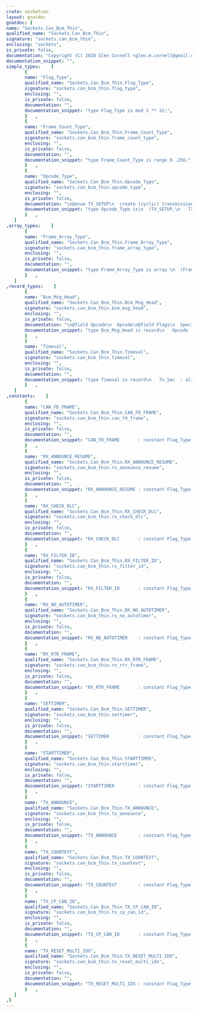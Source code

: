 ```yaml
---
crate: socketcan
layout: gnatdoc
gnatdoc: {
name: "Sockets.Can_Bcm_Thin",
qualified_name: "Sockets.Can_Bcm_Thin",
signature: "sockets.can_bcm_thin",
enclosing: "sockets",
is_private: false,
documentation: "Copyright (C) 2020 Glen Cornell <glen.m.cornell@gmail.com>\n\nThis program is free software: you can redistribute it and/or\nmodify it under the terms of the GNU General Public License as\npublished by the Free Software Foundation, either version 3 of the\nLicense, or (at your option) any later version.\n\nThis program is distributed in the hope that it will be useful,\nbut WITHOUT ANY WARRANTY; without even the implied warranty of\nMERCHANTABILITY or FITNESS FOR A PARTICULAR PURPOSE. See the GNU\nGeneral Public License for more details.\n\nYou should have received a copy of the GNU General Public License\nalong with this program.  If not, see\n<http://www.gnu.org/licenses/>.",
documentation_snippet: "",
simple_types:    [
       {
       name: "Flag_Type",
       qualified_name: "Sockets.Can_Bcm_Thin.Flag_Type",
       signature: "sockets.can_bcm_thin.flag_type",
       enclosing: "",
       is_private: false,
       documentation: "",
       documentation_snippet: "type Flag_Type is mod 2 ** 32;",
       }   ,
       {
       name: "Frame_Count_Type",
       qualified_name: "Sockets.Can_Bcm_Thin.Frame_Count_Type",
       signature: "sockets.can_bcm_thin.frame_count_type",
       enclosing: "",
       is_private: false,
       documentation: "",
       documentation_snippet: "type Frame_Count_Type is range 0..256;",
       }   ,
       {
       name: "Opcode_Type",
       qualified_name: "Sockets.Can_Bcm_Thin.Opcode_Type",
       signature: "sockets.can_bcm_thin.opcode_type",
       enclosing: "",
       is_private: false,
       documentation: "\n@enum TX_SETUP\n  create (cyclic) transmission task\n@enum TX_DELETE\n  remove (cyclic) transmission task\n@enum TX_READ\n  read properties of (cyclic) transmission task\n@enum TX_SEND\n  send one CAN frame\n@enum RX_SETUP\n  create RX content filter subscription\n@enum RX_DELETE\n  remove RX content filter subscription\n@enum RX_READ\n  read properties of RX content filter subscription\n@enum TX_STATUS\n  reply to TX_READ request\n@enum TX_EXPIRED\n  notification on performed transmissions (count=0)\n@enum RX_STATUS\n  reply to RX_READ request\n@enum RX_TIMEOUT\n  cyclic message is absent\n@enum RX_CHANGED\n  updated CAN frame (detected content change)",
       documentation_snippet: "type Opcode_Type is\n  (TX_SETUP,\n   TX_DELETE,\n   TX_READ,\n   TX_SEND,\n   RX_SETUP,\n   RX_DELETE,\n   RX_READ,\n   TX_STATUS,\n   TX_EXPIRED,\n   RX_STATUS,\n   RX_TIMEOUT,\n   RX_CHANGED);",
       }   ,
   ]
,array_types:    [
       {
       name: "Frame_Array_Type",
       qualified_name: "Sockets.Can_Bcm_Thin.Frame_Array_Type",
       signature: "sockets.can_bcm_thin.frame_array_type",
       enclosing: "",
       is_private: false,
       documentation: "",
       documentation_snippet: "type Frame_Array_Type is array \n  (Frame_Count_Type range <>) of \n  aliased Sockets.Can_Frame.Can_Frame;",
       }   ,
   ]
,record_types:    [
       {
       name: "Bcm_Msg_Head",
       qualified_name: "Sockets.Can_Bcm_Thin.Bcm_Msg_Head",
       signature: "sockets.can_bcm_thin.bcm_msg_head",
       enclosing: "",
       is_private: false,
       documentation: "\n@field Opcode\n  Opcode\n@field Flags\n  Special flags, see below.\n@field Count\n  number of frames to send before changing interval.\n@field Ival1\n  interval for the first \"count\" frames.\n@field Ival2\n  interval for the following frames.\n@field Can_Id\n  CAN ID of frames to be sent or received.\n@field Nframes\n  Number of frames to be sent or received.",
       documentation_snippet: "type Bcm_Msg_Head is record\n   Opcode  : aliased Opcode_Type;\n   Flags   : aliased Flag_Type;\n   Count   : aliased Frame_Count_Type;\n   Ival1   : aliased Timeval;\n   Ival2   : aliased Timeval;\n   Can_Id  : aliased Sockets.Can_Frame.Can_Id_Type;\n   Nframes : aliased Frame_Count_Type;\nend record;",
       }   ,
       {
       name: "Timeval",
       qualified_name: "Sockets.Can_Bcm_Thin.Timeval",
       signature: "sockets.can_bcm_thin.timeval",
       enclosing: "",
       is_private: false,
       documentation: "",
       documentation_snippet: "type Timeval is record\n   Tv_Sec  : aliased Interfaces.C.Long;\n   Tv_Usec : aliased Interfaces.C.Long;\nend record;",
       }   ,
   ]
,constants:    [
       {
       name: "CAN_FD_FRAME",
       qualified_name: "Sockets.Can_Bcm_Thin.CAN_FD_FRAME",
       signature: "sockets.can_bcm_thin.can_fd_frame",
       enclosing: "",
       is_private: false,
       documentation: "",
       documentation_snippet: "CAN_FD_FRAME       : constant Flag_Type := 16#00000800#;",
       }   ,
       {
       name: "RX_ANNOUNCE_RESUME",
       qualified_name: "Sockets.Can_Bcm_Thin.RX_ANNOUNCE_RESUME",
       signature: "sockets.can_bcm_thin.rx_announce_resume",
       enclosing: "",
       is_private: false,
       documentation: "",
       documentation_snippet: "RX_ANNOUNCE_RESUME : constant Flag_Type := 16#00000100#;",
       }   ,
       {
       name: "RX_CHECK_DLC",
       qualified_name: "Sockets.Can_Bcm_Thin.RX_CHECK_DLC",
       signature: "sockets.can_bcm_thin.rx_check_dlc",
       enclosing: "",
       is_private: false,
       documentation: "",
       documentation_snippet: "RX_CHECK_DLC       : constant Flag_Type := 16#00000040#;",
       }   ,
       {
       name: "RX_FILTER_ID",
       qualified_name: "Sockets.Can_Bcm_Thin.RX_FILTER_ID",
       signature: "sockets.can_bcm_thin.rx_filter_id",
       enclosing: "",
       is_private: false,
       documentation: "",
       documentation_snippet: "RX_FILTER_ID       : constant Flag_Type := 16#00000020#;",
       }   ,
       {
       name: "RX_NO_AUTOTIMER",
       qualified_name: "Sockets.Can_Bcm_Thin.RX_NO_AUTOTIMER",
       signature: "sockets.can_bcm_thin.rx_no_autotimer",
       enclosing: "",
       is_private: false,
       documentation: "",
       documentation_snippet: "RX_NO_AUTOTIMER    : constant Flag_Type := 16#00000080#;",
       }   ,
       {
       name: "RX_RTR_FRAME",
       qualified_name: "Sockets.Can_Bcm_Thin.RX_RTR_FRAME",
       signature: "sockets.can_bcm_thin.rx_rtr_frame",
       enclosing: "",
       is_private: false,
       documentation: "",
       documentation_snippet: "RX_RTR_FRAME       : constant Flag_Type := 16#00000400#;",
       }   ,
       {
       name: "SETTIMER",
       qualified_name: "Sockets.Can_Bcm_Thin.SETTIMER",
       signature: "sockets.can_bcm_thin.settimer",
       enclosing: "",
       is_private: false,
       documentation: "",
       documentation_snippet: "SETTIMER           : constant Flag_Type := 16#00000001#;",
       }   ,
       {
       name: "STARTTIMER",
       qualified_name: "Sockets.Can_Bcm_Thin.STARTTIMER",
       signature: "sockets.can_bcm_thin.starttimer",
       enclosing: "",
       is_private: false,
       documentation: "",
       documentation_snippet: "STARTTIMER         : constant Flag_Type := 16#00000002#;",
       }   ,
       {
       name: "TX_ANNOUNCE",
       qualified_name: "Sockets.Can_Bcm_Thin.TX_ANNOUNCE",
       signature: "sockets.can_bcm_thin.tx_announce",
       enclosing: "",
       is_private: false,
       documentation: "",
       documentation_snippet: "TX_ANNOUNCE        : constant Flag_Type := 16#00000008#;",
       }   ,
       {
       name: "TX_COUNTEVT",
       qualified_name: "Sockets.Can_Bcm_Thin.TX_COUNTEVT",
       signature: "sockets.can_bcm_thin.tx_countevt",
       enclosing: "",
       is_private: false,
       documentation: "",
       documentation_snippet: "TX_COUNTEVT        : constant Flag_Type := 16#00000004#;",
       }   ,
       {
       name: "TX_CP_CAN_ID",
       qualified_name: "Sockets.Can_Bcm_Thin.TX_CP_CAN_ID",
       signature: "sockets.can_bcm_thin.tx_cp_can_id",
       enclosing: "",
       is_private: false,
       documentation: "",
       documentation_snippet: "TX_CP_CAN_ID       : constant Flag_Type := 16#00000010#;",
       }   ,
       {
       name: "TX_RESET_MULTI_IDX",
       qualified_name: "Sockets.Can_Bcm_Thin.TX_RESET_MULTI_IDX",
       signature: "sockets.can_bcm_thin.tx_reset_multi_idx",
       enclosing: "",
       is_private: false,
       documentation: "",
       documentation_snippet: "TX_RESET_MULTI_IDX : constant Flag_Type := 16#00000200#;",
       }   ,
   ]
,}
---
```

